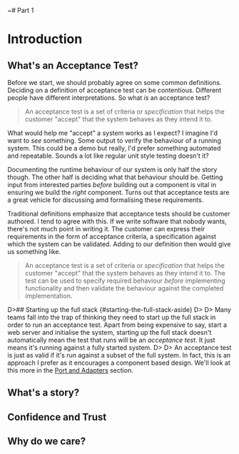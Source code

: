 ~# Part 1

# Introduction

## What's an Acceptance Test?

Before we start, we should probably agree on some common definitions. Deciding on a definition of acceptance test can be contentious. Different people have different interpretations. So what _is_ an acceptance test?

> An acceptance test is a set of criteria or _specification_ that helps the customer "accept" that the system behaves as they intend it to.

What would help me "accept" a system works as I expect? I imagine I'd want to _see_ something. Some output to verify the behaviour of a running system. This could be a demo but really, I'd prefer something automated and repeatable. Sounds a lot like regular unit style testing doesn't it?

Documenting the runtime behaviour of our system is only half the story though. The other half is deciding what that behaviour should be. Getting input from interested parties _before_ building out a component is vital in ensuring we build the _right_ component. Turns out that acceptance tests are a great vehicle for discussing amd formalising these requirements.

Traditional definitions emphasize that acceptance tests should be customer authored. I tend to agree with this. If we write software that nobody wants, there's not much point in writing it. The customer can express their requirements in the form of acceptance criteria, a specification against which the system can be validated. Adding to our definition then would give us something like.

>  An acceptance test is a set of criteria or _specification_ that helps the customer "accept" that the system behaves as they intend it to. The test can be used to specify required behaviour _before_ implementing functionality and then validate the behaviour against the completed implementation.

D>## Starting up the full stack {#starting-the-full-stack-aside}
D>
D> Many teams fall into the trap of thinking they need to start up the full stack in order to run an acceptance test. Apart from being expensive to say, start a web server and initialise the system, starting up the full stack doesn't automatically mean the test that runs will be an _acceptance test_. It just means it's running against a fully started system.
D>
D> An acceptance test is just as valid if it's run against a subset of the full system. In fact, this is an approach I prefer as it encourages a component based design. We'll look at this more in the [Port and Adapters](#ports-and-adapters) section.

## What's a story?

## Confidence and Trust

## Why do we care?